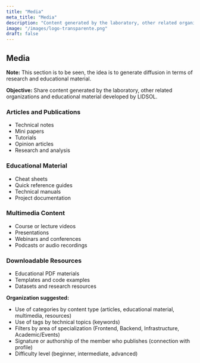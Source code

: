 ```yaml
---
title: "Media"
meta_title: "Media"
description: "Content generated by the laboratory, other related organizations and educational material developed by LIDSOL."
image: "/images/logo-transparente.png"
draft: false
---
```


## Media

**Note:** This section is to be seen, the idea is to generate diffusion in terms of research and educational material.

**Objective:** Share content generated by the laboratory, other related organizations and educational material developed by LIDSOL.

### Articles and Publications

- Technical notes
- Mini papers
- Tutorials
- Opinion articles
- Research and analysis

### Educational Material

- Cheat sheets
- Quick reference guides
- Technical manuals
- Project documentation

### Multimedia Content

- Course or lecture videos
- Presentations
- Webinars and conferences
- Podcasts or audio recordings

### Downloadable Resources

- Educational PDF materials
- Templates and code examples
- Datasets and research resources

**Organization suggested:**

- Use of categories by content type (articles, educational material, multimedia, resources)
- Use of tags by technical topics (keywords)
- Filters by area of specialization (Frontend, Backend, Infrastructure, Academic/Events)
- Signature or authorship of the member who publishes (connection with profile)
- Difficulty level (beginner, intermediate, advanced)
